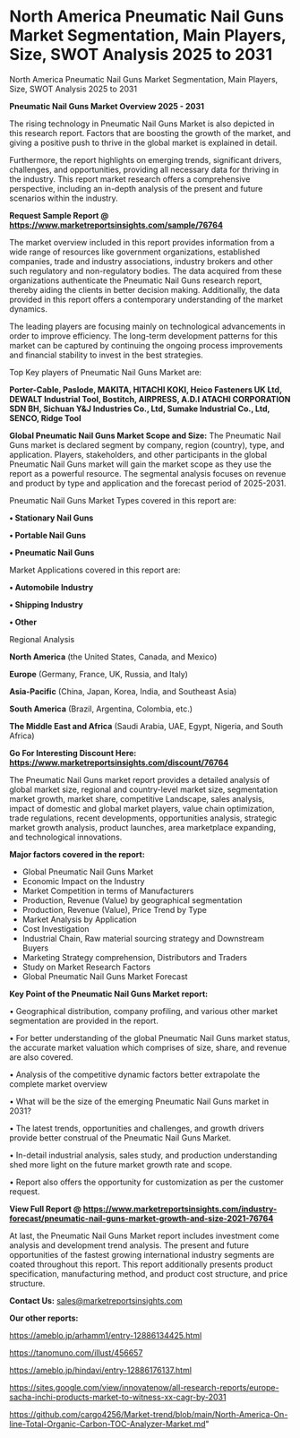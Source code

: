 # North America Pneumatic Nail Guns Market Segmentation, Main Players, Size, SWOT Analysis 2025 to 2031
North America Pneumatic Nail Guns Market Segmentation, Main Players, Size, SWOT Analysis 2025 to 2031

<Strong> Pneumatic Nail Guns Market Overview 2025 - 2031</strong>

The rising technology in Pneumatic Nail Guns Market is also depicted in this research report. Factors that are boosting the growth of the market, and giving a positive push to thrive in the global market is explained in detail.

Furthermore, the report highlights on emerging trends, significant drivers, challenges, and opportunities, providing all necessary data for thriving in the industry. This report market research offers a comprehensive perspective, including an in-depth analysis of the present and future scenarios within the industry.

<strong>Request Sample Report @ <a href=https://www.marketreportsinsights.com/sample/76764>https://www.marketreportsinsights.com/sample/76764</a></strong>

The market overview included in this report provides information from a wide range of resources like government organizations, established companies, trade and industry associations, industry brokers and other such regulatory and non-regulatory bodies. The data acquired from these organizations authenticate the Pneumatic Nail Guns research report, thereby aiding the clients in better decision making. Additionally, the data provided in this report offers a contemporary understanding of the market dynamics.

The leading players are focusing mainly on technological advancements in order to improve efficiency. The long-term development patterns for this market can be captured by continuing the ongoing process improvements and financial stability to invest in the best strategies.

Top Key players of Pneumatic Nail Guns Market are:

<strong>Porter-Cable, Paslode, MAKITA, HITACHI KOKI, Heico Fasteners UK Ltd, DEWALT Industrial Tool, Bostitch, AIRPRESS, A.D.I ATACHI CORPORATION SDN BH, Sichuan Y&J Industries Co., Ltd, Sumake Industrial Co., Ltd, SENCO, Ridge Tool</strong>

<strong><b>Global Pneumatic Nail Guns Market Scope and Size:</b></strong>
The Pneumatic Nail Guns market is declared segment by company, region (country), type, and application. Players, stakeholders, and other participants in the global Pneumatic Nail Guns market will gain the market scope as they use the report as a powerful resource. The segmental analysis focuses on revenue and product by type and application and the forecast period of 2025-2031.

Pneumatic Nail Guns Market Types covered in this report are:

<strong>• Stationary Nail Guns

• Portable Nail Guns

• Pneumatic Nail Guns</strong>

Market Applications covered in this report are:

<strong>• Automobile Industry

• Shipping Industry

• Other</strong> 

Regional Analysis

<strong>North America</strong> (the United States, Canada, and Mexico)

<strong>Europe</strong> (Germany, France, UK, Russia, and Italy)

<strong>Asia-Pacific</strong> (China, Japan, Korea, India, and Southeast Asia)

<strong>South America</strong> (Brazil, Argentina, Colombia, etc.)

<strong>The Middle East and Africa</strong> (Saudi Arabia, UAE, Egypt, Nigeria, and South Africa)

<strong>Go For Interesting Discount Here: <a href=https://www.marketreportsinsights.com/discount/76764>https://www.marketreportsinsights.com/discount/76764</a></strong>

The Pneumatic Nail Guns market report provides a detailed analysis of global market size, regional and country-level market size, segmentation market growth, market share, competitive Landscape, sales analysis, impact of domestic and global market players, value chain optimization, trade regulations, recent developments, opportunities analysis, strategic market growth analysis, product launches, area marketplace expanding, and technological innovations.

<strong><b>Major factors covered in the report:</b></strong>
<ul>
  <li>Global Pneumatic Nail Guns Market </li>
  <li>Economic Impact on the Industry</li>
  <li>Market Competition in terms of Manufacturers</li>
  <li>Production, Revenue (Value) by geographical segmentation</li>
  <li>Production, Revenue (Value), Price Trend by Type</li>
  <li>Market Analysis by Application</li>
  <li>Cost Investigation</li>
  <li>Industrial Chain, Raw material sourcing strategy and Downstream Buyers</li>
  <li>Marketing Strategy comprehension, Distributors and Traders</li>
  <li>Study on Market Research Factors</li>
  <li>Global Pneumatic Nail Guns Market Forecast</li>
</ul>

<strong><b>Key Point of the Pneumatic Nail Guns Market report:</b></strong>

• Geographical distribution, company profiling, and various other market segmentation are provided in the report.

• For better understanding of the global Pneumatic Nail Guns market status, the accurate market valuation which comprises of size, share, and revenue are also covered.

• Analysis of the competitive dynamic factors better extrapolate the complete market overview

• What will be the size of the emerging Pneumatic Nail Guns market in 2031?

• The latest trends, opportunities and challenges, and growth drivers provide better construal of the Pneumatic Nail Guns Market.

• In-detail industrial analysis, sales study, and production understanding shed more light on the future market growth rate and scope.

• Report also offers the opportunity for customization as per the customer request.

<strong><b>View Full Report @ <a href=https://www.marketreportsinsights.com/industry-forecast/pneumatic-nail-guns-market-growth-and-size-2021-76764>https://www.marketreportsinsights.com/industry-forecast/pneumatic-nail-guns-market-growth-and-size-2021-76764</a></b></strong>


At last, the Pneumatic Nail Guns Market report includes investment come analysis and development trend analysis. The present and future opportunities of the fastest growing international industry segments are coated throughout this report. This report additionally presents product specification, manufacturing method, and product cost structure, and price structure.

<strong>Contact Us:</strong>
sales@marketreportsinsights.com

<strong>Our other reports:</strong>

<a href=https://ameblo.jp/arhamm1/entry-12886134425.html>https://ameblo.jp/arhamm1/entry-12886134425.html</a>

<a href=https://tanomuno.com/illust/456657>https://tanomuno.com/illust/456657</a>

<a href=https://ameblo.jp/hindavi/entry-12886176137.html>https://ameblo.jp/hindavi/entry-12886176137.html</a>

<a href=https://sites.google.com/view/innovatenow/all-research-reports/europe-sacha-inchi-products-market-to-witness-xx-cagr-by-2031>https://sites.google.com/view/innovatenow/all-research-reports/europe-sacha-inchi-products-market-to-witness-xx-cagr-by-2031</a>

<a href=https://github.com/cargo4256/Market-trend/blob/main/North-America-On-line-Total-Organic-Carbon-TOC-Analyzer-Market.md>https://github.com/cargo4256/Market-trend/blob/main/North-America-On-line-Total-Organic-Carbon-TOC-Analyzer-Market.md</a>"
